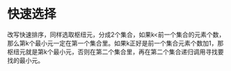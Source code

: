 # 快速选择
改写快速排序，同样选取枢纽元，分成2个集合，如果k<前一个集合的元素个数，那么第k个最小元一定在第一个集合里。如果k正好是前一个集合元素个数加1，那枢纽元就是第k个最小元，否则在第二个集合里，再在第二个集合递归调用寻找要找的最小元。
